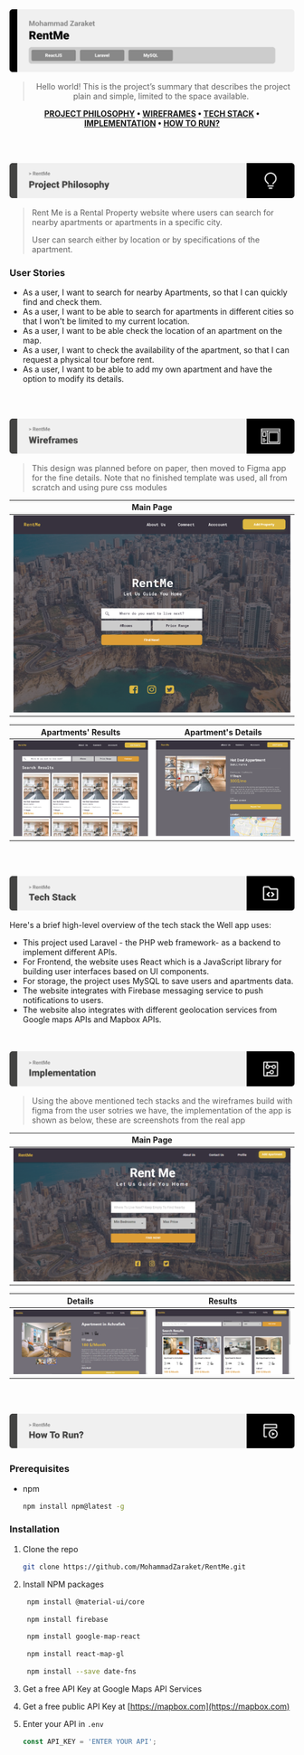 <img src="./readme/title1.svg"/>

<div align="center">

> Hello world! This is the project’s summary that describes the project plain and simple, limited to the space available.  

**[PROJECT PHILOSOPHY](https://github.com/MohammadZaraket/RentMe#-project-philosophy) • [WIREFRAMES](https://github.com/MohammadZaraket/RentMe#-wireframes) • [TECH STACK](https://github.com/MohammadZaraket/RentMe#-tech-stack) • [IMPLEMENTATION](https://github.com/MohammadZaraket/RentMe#-impplementation) • [HOW TO RUN?](https://github.com/MohammadZaraket/RentMe#-how-to-run)**


</div>

<br><br>


<img src="./readme/title2.svg"/>

> Rent Me is a Rental Property website where users can search for nearby apartments or apartments in a specific city.
> 
> User can search either by location or by specifications of the apartment.

### User Stories

- As a user, I want to search for nearby Apartments, so that I can quickly find and check them. 
- As a user, I want to be able to search for apartments in different cities so that I won't be limited to my current location.
- As a user, I want to be able check the location of an apartment on the map.
- As a user, I want to check the availability of the apartment, so that I can request a physical tour before rent.
- As a user, I want to be able to add my own apartment and have the option to modify its details.


<br><br>

<img src="./readme/title3.svg"/>

> This design was planned before on paper, then moved to Figma app for the fine details.
Note that no finished template was used, all from scratch and using pure css modules

| Main Page  |
| -----------------|
| ![Main Page ](https://github.com/MohammadZaraket/RentMe/blob/94e281b3e8aea8dca13a666e2eb9ea2f275d6a51/readme/main-page-figma.PNG) |

| Apartments' Results  | Apartment's Details  |
| -----------------| -----|
| ![Apartments results](https://github.com/MohammadZaraket/RentMe/blob/184ccd4bbdd8d6c0e9c70f81cfff0f8f131aad6d/readme/results-page-figma.PNG) | ![Apartment's Details](https://github.com/MohammadZaraket/RentMe/blob/184ccd4bbdd8d6c0e9c70f81cfff0f8f131aad6d/readme/details-page-figma.PNG)|


<br><br>

<img src="./readme/title4.svg"/>

Here's a brief high-level overview of the tech stack the Well app uses:

- This project used Laravel - the PHP web framework- as a backend to implement different APIs.
- For Frontend, the website uses React which is a JavaScript library for building user interfaces based on UI components.
- For storage, the project uses MySQL to save users and apartments data.
- The website integrates with Firebase messaging service to push notifications to users.
- The website also integrates with different geolocation services from Google maps APIs and Mapbox APIs.




<br><br>
<img src="./readme/title5.svg"/>

> Using the above mentioned tech stacks and the wireframes build with figma from the user sotries we have, the implementation of the app is shown as below, these are screenshots from the real app

| Main Page  |
| -----------------|
| ![Main Page](https://github.com/MohammadZaraket/RentMe/blob/184ccd4bbdd8d6c0e9c70f81cfff0f8f131aad6d/readme/main-page-front.PNG) | 


| Details  | Results  |
| -----------------| -----|
| ![Details](https://github.com/MohammadZaraket/RentMe/blob/184ccd4bbdd8d6c0e9c70f81cfff0f8f131aad6d/readme/details-page-front.PNG) | ![Results](https://github.com/MohammadZaraket/RentMe/blob/184ccd4bbdd8d6c0e9c70f81cfff0f8f131aad6d/readme/results-page-front.PNG) |



<br><br>

<img src="./readme/title6.svg"/>


### Prerequisites

* npm
  ```sh
  npm install npm@latest -g
  ```

### Installation


1. Clone the repo
   ```sh
   git clone https://github.com/MohammadZaraket/RentMe.git
   ```
2. Install NPM packages
   ```sh
    npm install @material-ui/core
   ```
   ```sh
    npm install firebase
   ```
   ```sh
    npm install google-map-react
   ```
   ```sh
    npm install react-map-gl
   ```
   ```sh
    npm install --save date-fns
   ```
3. Get a free API Key at Google Maps API Services

4. Get a free public API Key at [https://mapbox.com](https://mapbox.com)

5. Enter your API in `.env`
   ```js
   const API_KEY = 'ENTER YOUR API';
   ```